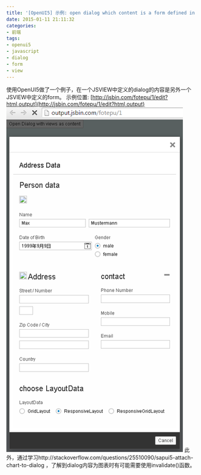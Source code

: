 ```yaml
---
title: '[OpenUI5] 示例: open dialog which content is a form defined in another view'
date: 2015-01-11 21:11:32
categories: 
- 前端
tags: 
- openui5
- javascript
- dialog
- form
- view
---
```

使用OpenUI5做了一个例子，在一个JSVIEW中定义的dialog的内容是另外一个JSVIEW中定义的form。
示例位置: [http://jsbin.com/fotepu/1/edit?html,output](http://jsbin.com/fotepu/1/edit?html,output)
![jsbin.com example fotepu](/images/2015/1/0026uWfMgy6S3QkKDwt89.png)
此外，通过学习http://stackoverflow.com/questions/25510090/sapui5-attach-chart-to-dialog ，了解到dialog内容为图表时有可能需要使用invalidate()函数。
